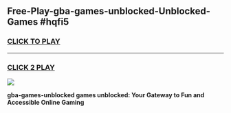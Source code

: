 
## Free-Play-gba-games-unblocked-Unblocked-Games #hqfi5
<h3>
<a href="https://news.freeplayer.one?title=gba-games-unblocked&ref=8M">CLICK TO PLAY</a></h3>
<hr>

<h3>
<a href="https://news.freeplayer.one?title=gba-games-unblocked&ref=8M">CLICK 2 PLAY</a>
  
</h3>

<a href="https://news.freeplayer.one?title=gba-games-unblocked&ref=8M"><img src="https://clearcache.store/games.png"></a>


**gba-games-unblocked games unblocked: Your Gateway to Fun and Accessible Online Gaming**
